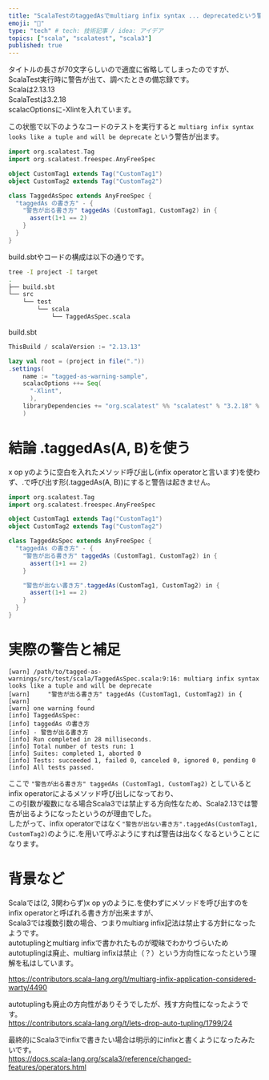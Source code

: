 ```yaml
---
title: "ScalaTestのtaggedAsでmultiarg infix syntax ... deprecatedという警告が出る"
emoji: "👏"
type: "tech" # tech: 技術記事 / idea: アイデア
topics: ["scala", "scalatest", "scala3"]
published: true
---
```


タイトルの長さが70文字らしいので適度に省略してしまったのですが、ScalaTest実行時に警告が出て、調べたときの備忘録です。  
Scalaは2.13.13  
ScalaTestは3.2.18  
scalacOptionsに-Xlintを入れています。  

この状態で以下のようなコードのテストを実行すると `multiarg infix syntax looks like a tuple and will be deprecate` という警告が出ます。  

```scala
import org.scalatest.Tag
import org.scalatest.freespec.AnyFreeSpec

object CustomTag1 extends Tag("CustomTag1")
object CustomTag2 extends Tag("CustomTag2")

class TaggedAsSpec extends AnyFreeSpec {
  "taggedAs の書き方" - {
    "警告が出る書き方" taggedAs (CustomTag1, CustomTag2) in {
      assert(1+1 == 2)
    }
  }
}
```

build.sbtやコードの構成は以下の通りです。  

```zsh
tree -I project -I target
.
├── build.sbt
└── src
    └── test
        └── scala
            └── TaggedAsSpec.scala
```

build.sbt  

```sbt
ThisBuild / scalaVersion := "2.13.13"

lazy val root = (project in file("."))
.settings(
    name := "tagged-as-warning-sample",
    scalacOptions ++= Seq(
      "-Xlint",
      ),
    libraryDependencies += "org.scalatest" %% "scalatest" % "3.2.18" % Test
    )
```

# 結論 .taggedAs(A, B)を使う

x op yのように空白を入れたメソッド呼び出し(infix operatorと言います)を使わず、.で呼び出す形(.taggedAs(A, B))にすると警告は起きません。  

```scala
import org.scalatest.Tag
import org.scalatest.freespec.AnyFreeSpec

object CustomTag1 extends Tag("CustomTag1")
object CustomTag2 extends Tag("CustomTag2")

class TaggedAsSpec extends AnyFreeSpec {
  "taggedAs の書き方" - {
    "警告が出る書き方" taggedAs (CustomTag1, CustomTag2) in {
      assert(1+1 == 2)
    }

    "警告が出ない書き方".taggedAs(CustomTag1, CustomTag2) in {
      assert(1+1 == 2)
    }
  }
}
```

# 実際の警告と補足

```
[warn] /path/to/tagged-as-warnings/src/test/scala/TaggedAsSpec.scala:9:16: multiarg infix syntax looks like a tuple and will be deprecate
[warn]     "警告が出る書き方" taggedAs (CustomTag1, CustomTag2) in {
[warn]                ^
[warn] one warning found
[info] TaggedAsSpec:
[info] taggedAs の書き方
[info] - 警告が出る書き方
[info] Run completed in 28 milliseconds.
[info] Total number of tests run: 1
[info] Suites: completed 1, aborted 0
[info] Tests: succeeded 1, failed 0, canceled 0, ignored 0, pending 0
[info] All tests passed.
```

ここで `"警告が出る書き方" taggedAs (CustomTag1, CustomTag2)` としているとinfix operatorによるメソッド呼び出しになっており、  
この引数が複数になる場合Scala3では禁止する方向性なため、Scala2.13では警告が出るようになったというのが理由でした。  
したがって、infix operatorではなく`"警告が出ない書き方".taggedAs(CustomTag1, CustomTag2)`のように.を用いて呼ぶようにすれば警告は出なくなるということになります。  


# 背景など

Scalaでは(2, 3関わらず)x op yのように.を使わずにメソッドを呼び出すのをinfix operatorと呼ばれる書き方が出来ますが、  
Scala3では複数引数の場合、つまりmultiarg infix記法は禁止する方針になったようです。  
autotuplingとmultiarg infixで書かれたものが曖昧でわかりづらいためautotuplingは廃止、multiarg infixは禁止（？）という方向性になったという理解を私はしています。  

https://contributors.scala-lang.org/t/multiarg-infix-application-considered-warty/4490

autotuplingも廃止の方向性がありそうでしたが、残す方向性になったようです。  
https://contributors.scala-lang.org/t/lets-drop-auto-tupling/1799/24

最終的にScala3でinfixで書きたい場合は明示的にinfixと書くようになったみたいです。  
https://docs.scala-lang.org/scala3/reference/changed-features/operators.html


